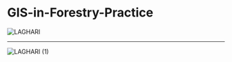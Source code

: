 # GIS-in-Forestry-Practice
![LAGHARI](https://github.com/user-attachments/assets/1da379a9-0469-491d-8be5-b571ab729fcb)

---

![LAGHARI (1)](https://github.com/user-attachments/assets/7ff3e0b1-c053-4fc1-8c11-97564f3e6be2)

